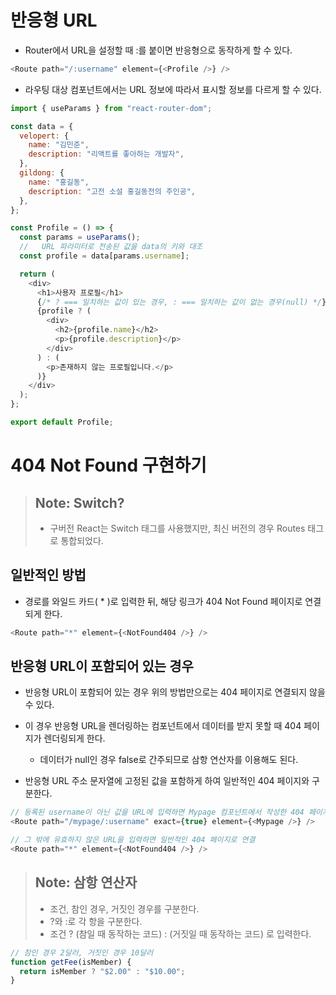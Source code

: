 # 반응형 URL

- Router에서 URL을 설정할 때 :를 붙이면 반응형으로 동작하게 할 수 있다.

```js
<Route path="/:username" element={<Profile />} />
```

- 라우팅 대상 컴포넌트에서는 URL 정보에 따라서 표시할 정보를 다르게 할 수 있다.

```js
import { useParams } from "react-router-dom";

const data = {
  velopert: {
    name: "김민준",
    description: "리액트를 좋아하는 개발자",
  },
  gildong: {
    name: "홍길동",
    description: "고전 소설 홍길동전의 주인공",
  },
};

const Profile = () => {
  const params = useParams();
  //   URL 파라미터로 전송된 값을 data의 키와 대조
  const profile = data[params.username];

  return (
    <div>
      <h1>사용자 프로필</h1>
      {/* ? === 일치하는 값이 있는 경우, : === 일치하는 값이 없는 경우(null) */}
      {profile ? (
        <div>
          <h2>{profile.name}</h2>
          <p>{profile.description}</p>
        </div>
      ) : (
        <p>존재하지 않는 프로필입니다.</p>
      )}
    </div>
  );
};

export default Profile;
```

# 404 Not Found 구현하기

> ## Note: Switch?
>
> - 구버전 React는 Switch 태그를 사용했지만, 최신 버전의 경우 Routes 태그로 통합되었다.

## 일반적인 방법

- 경로를 와일드 카드( \* )로 입력한 뒤, 해당 링크가 404 Not Found 페이지로 연결되게 한다.

```js
<Route path="*" element={<NotFound404 />} />
```

## 반응형 URL이 포함되어 있는 경우

- 반응형 URL이 포함되어 있는 경우 위의 방법만으로는 404 페이지로 연결되지 않을 수 있다.
- 이 경우 반응형 URL을 렌더링하는 컴포넌트에서 데이터를 받지 못할 때 404 페이지가 렌더링되게 한다.

  - 데이터가 null인 경우 false로 간주되므로 삼항 연산자를 이용해도 된다.

- 반응형 URL 주소 문자열에 고정된 값을 포함하게 하여 일반적인 404 페이지와 구분한다.

```js
// 등록된 username이 아닌 값을 URL에 입력하면 Mypage 컴포넌트에서 작성한 404 페이지로 연결
<Route path="/mypage/:username" exact={true} element={<Mypage />} />

// 그 밖에 유효하지 않은 URL을 입력하면 일반적인 404 페이지로 연결
<Route path="*" element={<NotFound404 />} />
```

> ## Note: 삼항 연산자
>
> - 조건, 참인 경우, 거짓인 경우를 구분한다.
> - ?와 :로 각 항을 구분한다.
> - 조건 ? (참일 때 동작하는 코드) : (거짓일 때 동작하는 코드) 로 입력한다.

```js
// 참인 경우 2달러, 거짓인 경우 10달러
function getFee(isMember) {
  return isMember ? "$2.00" : "$10.00";
}
```
